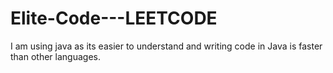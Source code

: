 # Elite-Code---LEETCODE


I am using java as its easier to understand and writing code in Java is faster than other languages.
